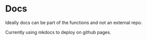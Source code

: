 # Docs

Ideally docs can be part of the functions and not an external repo.

Currently using mkdocs to deploy on github pages.